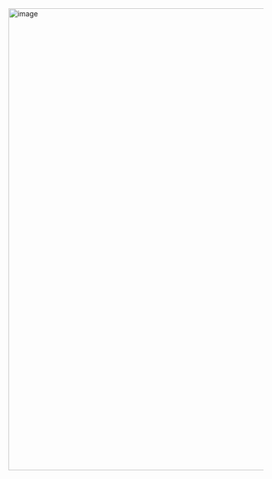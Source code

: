 <img width="1555" height="912" alt="image" src="https://github.com/user-attachments/assets/15f4963d-2ea7-4e9b-9b4e-5f82dcc8c0ec" />
